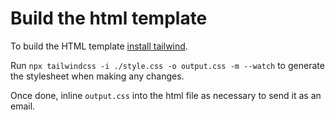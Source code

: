 # Build the html template

To build the HTML template [install tailwind](https://tailwindcss.com/docs/installation).

Run `npx tailwindcss -i ./style.css -o output.css -m --watch` to generate the stylesheet when making any changes.

Once done, inline `output.css` into the html file as necessary to send it as an email.